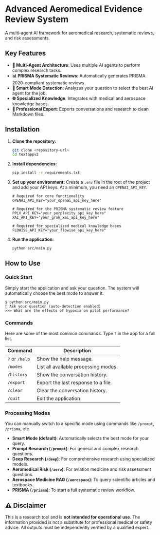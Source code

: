 # Advanced Aeromedical Evidence Review System

A multi-agent AI framework for aeromedical research, systematic reviews, and risk assessments.

## Key Features

- **🔬 Multi-Agent Architecture**: Uses multiple AI agents to perform complex research tasks.
- **📊 PRISMA Systematic Reviews**: Automatically generates PRISMA 2020-compliant systematic reviews.
- **🎯 Smart Mode Detection**: Analyzes your question to select the best AI agent for the job.
- **🌐 Specialized Knowledge**: Integrates with medical and aerospace knowledge bases.
- **📝 Professional Export**: Exports conversations and research to clean Markdown files.

## Installation

1.  **Clone the repository:**
    ```bash
    git clone <repository-url>
    cd textappv2
    ```

2.  **Install dependencies:**
    ```bash
    pip install -r requirements.txt
    ```

3.  **Set up your environment:**
    Create a `.env` file in the root of the project and add your API keys. At a minimum, you need an `OPENAI_API_KEY`.

    ```env
    # Required for core functionality
    OPENAI_API_KEY="your_openai_api_key_here"

    # Required for the PRISMA systematic review feature
    PPLX_API_KEY="your_perplexity_api_key_here"
    XAI_API_KEY="your_grok_xai_api_key_here"
    
    # Required for specialized medical knowledge bases
    FLOWISE_API_KEY="your_flowise_api_key_here"
    ```

4.  **Run the application:**
    ```bash
    python src/main.py
    ```

## How to Use

### Quick Start

Simply start the application and ask your question. The system will automatically choose the best mode to answer it.

```
$ python src/main.py
🎯 Ask your question (auto-detection enabled)
>>> What are the effects of hypoxia on pilot performance?
```

### Commands

Here are some of the most common commands. Type `?` in the app for a full list.

| Command        | Description                               |
|----------------|-------------------------------------------|
| `?` or `/help` | Show the help message.                    |
| `/modes`       | List all available processing modes.      |
| `/history`     | Show the conversation history.            |
| `/export`      | Export the last response to a file.       |
| `/clear`       | Clear the conversation history.           |
| `/quit`        | Exit the application.                     |

### Processing Modes

You can manually switch to a specific mode using commands like `/prompt`, `/prisma`, etc.

-   **Smart Mode (default)**: Automatically selects the best mode for your query.
-   **Prompt Research (`/prompt`)**: For general and complex research questions.
-   **Deep Research (`/deep`)**: For comprehensive research using specialized models.
-   **Aeromedical Risk (`/aero`)**: For aviation medicine and risk assessment questions.
-   **Aerospace Medicine RAG (`/aerospace`)**: To query scientific articles and textbooks.
-   **PRISMA (`/prisma`)**: To start a full systematic review workflow.

## ⚠️ Disclaimer

This is a research tool and is **not intended for operational use**. The information provided is not a substitute for professional medical or safety advice. All outputs must be independently verified by a qualified expert. 
